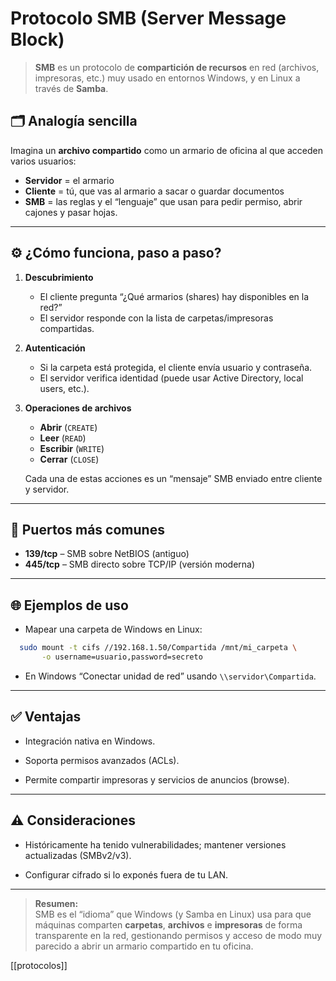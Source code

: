 
# Protocolo SMB (Server Message Block)

> **SMB** es un protocolo de **compartición de recursos** en red (archivos, impresoras, etc.) muy usado en entornos Windows, y en Linux a través de **Samba**.


## 🗂️ Analogía sencilla

Imagina un **archivo compartido** como un armario de oficina al que acceden varios usuarios:

- **Servidor** = el armario  
- **Cliente** = tú, que vas al armario a sacar o guardar documentos  
- **SMB** = las reglas y el “lenguaje” que usan para pedir permiso, abrir cajones y pasar hojas.

---

## ⚙️ ¿Cómo funciona, paso a paso?

1. **Descubrimiento**  
   - El cliente pregunta “¿Qué armarios (shares) hay disponibles en la red?”  
   - El servidor responde con la lista de carpetas/impresoras compartidas.

2. **Autenticación**  
   - Si la carpeta está protegida, el cliente envía usuario y contraseña.  
   - El servidor verifica identidad (puede usar Active Directory, local users, etc.).

3. **Operaciones de archivos**  
   - **Abrir** (`CREATE`)  
   - **Leer** (`READ`)  
   - **Escribir** (`WRITE`)  
   - **Cerrar** (`CLOSE`)

   Cada una de estas acciones es un “mensaje” SMB enviado entre cliente y servidor.

---

## 📡 Puertos más comunes

- **139/tcp** – SMB sobre NetBIOS (antiguo)  
- **445/tcp** – SMB directo sobre TCP/IP (versión moderna)

---

## 🌐 Ejemplos de uso

- Mapear una carpeta de Windows en Linux:  
```bash
  sudo mount -t cifs //192.168.1.50/Compartida /mnt/mi_carpeta \
       -o username=usuario,password=secreto
```

- En Windows “Conectar unidad de red” usando `\\servidor\Compartida`.
    

---

## ✅ Ventajas

- Integración nativa en Windows.
    
- Soporta permisos avanzados (ACLs).
    
- Permite compartir impresoras y servicios de anuncios (browse).
    

---

## ⚠️ Consideraciones

- Históricamente ha tenido vulnerabilidades; mantener versiones actualizadas (SMBv2/v3).
    
- Configurar cifrado si lo exponés fuera de tu LAN.
    

---

> **Resumen:**  
> SMB es el “idioma” que Windows (y Samba en Linux) usa para que máquinas comparten **carpetas**, **archivos** e **impresoras** de forma transparente en la red, gestionando permisos y acceso de modo muy parecido a abrir un armario compartido en tu oficina.


[[protocolos]]